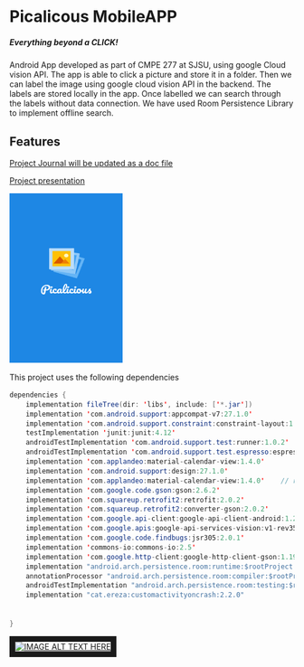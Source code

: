 # Picalicous MobileAPP
##### *Everything beyond a CLICK!*
Android App developed as part of CMPE 277 at SJSU, using google Cloud vision API. The app is able to click a picture and store it in a folder. Then we can label the image using google cloud vision API in the backend. The labels are stored locally in the app. Once labelled we can search through the labels without data connection. We have used Room Persistence Library to implement offline search. 


## Features

[Project Journal will be updated as a doc file](https://docs.google.com/document/d/1h4DPvFEw2VXFPVJhJE3s1yx8FvOCjO4bA41tlvCv2a0/edit?usp=sharing)

[Project presentation](https://docs.google.com/presentation/d/1_PnVPAkVe09luRH8J_mdTzbYXJEvodit5GWFch7L47E/edit?usp=sharing)



<img src="https://github.com/mhn10/Picalicous_277/blob/master/app/src/main/res/drawable/picalicious_splash.png?raw=true" width="200" height="300">


This project uses the following dependencies 

```java
dependencies {
    implementation fileTree(dir: 'libs', include: ['*.jar'])
    implementation 'com.android.support:appcompat-v7:27.1.0'
    implementation 'com.android.support.constraint:constraint-layout:1.1.0'
    testImplementation 'junit:junit:4.12'
    androidTestImplementation 'com.android.support.test:runner:1.0.2'
    androidTestImplementation 'com.android.support.test.espresso:espresso-core:3.0.1'
    implementation 'com.applandeo:material-calendar-view:1.4.0'
    implementation 'com.android.support:design:27.1.0'
    implementation 'com.applandeo:material-calendar-view:1.4.0'    // retrofit, gson
    implementation 'com.google.code.gson:gson:2.6.2'
    implementation 'com.squareup.retrofit2:retrofit:2.0.2'
    implementation 'com.squareup.retrofit2:converter-gson:2.0.2'
    implementation 'com.google.api-client:google-api-client-android:1.22.0'
    implementation 'com.google.apis:google-api-services-vision:v1-rev357-1.22.0'
    implementation 'com.google.code.findbugs:jsr305:2.0.1'
    implementation 'commons-io:commons-io:2.5'
    implementation 'com.google.http-client:google-http-client-gson:1.19.0'
    implementation "android.arch.persistence.room:runtime:$rootProject.roomVersion"
    annotationProcessor "android.arch.persistence.room:compiler:$rootProject.roomVersion"
    androidTestImplementation "android.arch.persistence.room:testing:$rootProject.roomVersion"
    implementation "cat.ereza:customactivityoncrash:2.2.0"


}
```



<a href="http://www.youtube.com/watch?feature=player_embedded&v=PnmKfe5Zamo
" target="_blank"><img src="http://img.youtube.com/vi/PnmKfe5Zamo/0.jpg" 
alt="IMAGE ALT TEXT HERE" width="340" height="250" border="10" /></a>
